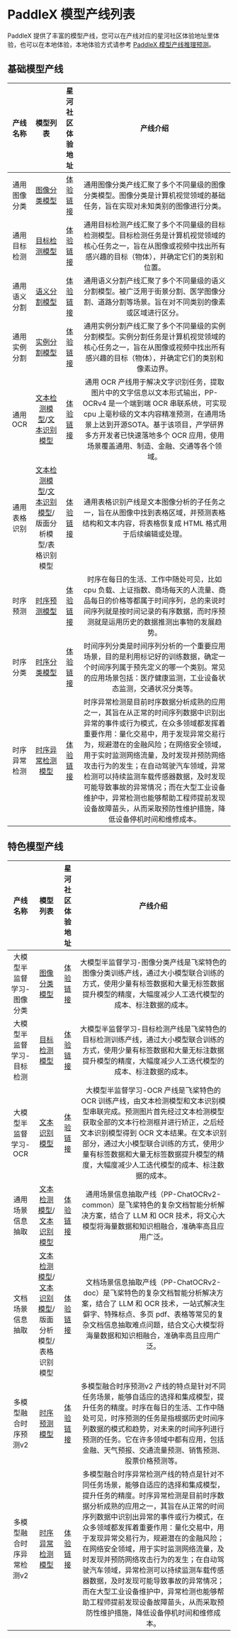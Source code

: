 # PaddleX 模型产线列表

PaddleX 提供了丰富的模型产线，您可以在产线对应的星河社区体验地址里体验，也可以在本地体验，本地体验方式请参考 [PaddleX 模型产线推理预测](./pipeline_inference.md)。

## 基础模型产线

| 产线名称 | 模型列表| 星河社区体验地址 | 产线介绍 |
| :---: | :---: | :---: | :---: |
| 通用图像分类 |[图像分类模型](../models/support_model_list.md#一图像分类)|[体验链接](https://aistudio.baidu.com/community/app/100061/webUI?source=appMineRecent)|通用图像分类产线汇聚了多个不同量级的图像分类模型。图像分类是计算机视觉领域的基础任务，旨在实现对未知类别的图像进行分类。|
| 通用目标检测 |[目标检测模型](../models/support_model_list.md#二目标检测)|[体验链接](https://aistudio.baidu.com/community/app/70230/webUI?source=appMineRecent)|通用目标检测产线汇聚了多个不同量级的目标检测模型。目标检测任务是计算机视觉领域的核心任务之一，旨在从图像或视频中找出所有感兴趣的目标（物体），并确定它们的类别和位置。|
| 通用语义分割 |[语义分割模型](../models/support_model_list.md#四语义分割)|[体验链接](https://aistudio.baidu.com/community/app/100062/webUI?source=appMineRecent)|通用语义分割产线汇聚了多个不同量级的语义分割模型。被广泛用于街景分割、医学图像分割、道路分割等场景。旨在对不同类别的像素或区域进行区分。|
| 通用实例分割 |[实例分割模型](../models/support_model_list.md#https://github.com/PaddlePaddle/PaddleX/blob/develop/docs/tutorials/models/support_model_list.md#三实例分割)|[体验链接](https://aistudio.baidu.com/community/app/100063/webUI?source=appMineRecent)|通用实例分割产线汇聚了多个不同量级的实例分割模型。实例分割任务是计算机视觉领域的核心任务之一，旨在从图像或视频中找出所有感兴趣的目标（物体），并确定它们的类别和像素边界。|
| 通用OCR |[文本检测模型](../models/support_model_list.md#五文本检测)/[文本识别模型](../models/support_model_list.md#六文本识别)|[体验链接](https://aistudio.baidu.com/community/app/91660/webUI?source=appMineRecent)|通用 OCR 产线用于解决文字识别任务，提取图片中的文字信息以文本形式输出，PP-OCRv4 是一个端到端 OCR 串联系统，可实现 cpu 上毫秒级的文本内容精准预测，在通用场景上达到开源SOTA。基于该项目，产学研界多方开发者已快速落地多个 OCR 应用，使用场景覆盖通用、制造、金融、交通等各个领域。|
| 通用表格识别 |[文本检测模型](../models/support_model_list.md#五文本检测)/[文本识别模型](../models/support_model_list.md#六文本识别)/版面分析模型/表格识别模型|[体验链接](https://aistudio.baidu.com/community/app/91661?source=appMineRecent)|通用表格识别产线是文本图像分析的子任务之一，旨在从图像中找到表格区域，并预测表格结构和文本内容，将表格恢复成 HTML 格式用于后续编辑或处理。|
| 时序预测 |[时序预测模型](../models/support_model_list.md#九时序预测)|[体验链接](https://aistudio.baidu.com/community/app/105706/webUI?source=appMineRecent)|时序在每日的生活、工作中随处可见，比如 cpu 负载、上证指数、商场每天的人流量、商品每日的价格等都属于时间序列，总的来说时间序列就是按时间记录的有序数据，而时序预测就是运用历史的数据推测出事物的发展趋势。|
| 时序分类 |[时序分类模型](../models/support_model_list.md#八时序分类)|[体验链接](https://aistudio.baidu.com/community/app/105707/webUI?source=appMineRecent)|时间序列分类是时间序列分析的一个重要应用场景，目的是利用标记好的训练数据，确定一个时间序列属于预先定义的哪一个类别。常见的应用场景包括：医疗健康监测，工业设备状态监测，交通状况分类等。|
| 时序异常检测 |[时序异常检测模型](../models/support_model_list.md#七时序异常检测)|[体验链接](https://aistudio.baidu.com/community/app/105708/webUI?source=appMineRecent)|时序异常检测是目前时序数据分析成熟的应用之一，其旨在从正常的时间序列数据中识别出异常的事件或行为模式，在众多领域都发挥着重要作用：量化交易中，用于发现异常交易行为，规避潜在的金融风险；在网络安全领域，用于实时监测网络流量，及时发现并预防网络攻击行为的发生；在自动驾驶汽车领域，异常检测可以持续监测车载传感器数据，及时发现可能导致事故的异常情况；而在大型工业设备维护中，异常检测也能够帮助工程师提前发现设备故障苗头，从而采取预防性维护措施，降低设备停机时间和维修成本。|


## 特色模型产线

| 产线名称 | 模型列表| 星河社区体验地址 | 产线介绍 |
| :---: | :---: | :---: | :---: |
| 大模型半监督学习-图像分类 |[图像分类模型](../models/support_model_list.md#一图像分类)|[体验链接](https://aistudio.baidu.com/community/app/100061/webUI?source=appMineRecent)|大模型半监督学习-图像分类产线是飞桨特色的图像分类训练产线，通过大小模型联合训练的方式，使用少量有标签数据和大量无标签数据提升模型的精度，大幅度减少人工迭代模型的成本、标注数据的成本。|
| 大模型半监督学习-目标检测 |[目标检测模型](../models/support_model_list.md#二目标检测)|[体验链接](https://aistudio.baidu.com/community/app/70230/webUI?source=appMineRecent)|大模型半监督学习-目标检测产线是飞桨特色的目标检测训练产线，通过大小模型联合训练的方式，使用少量有标签数据和大量无标注数据提升模型的精度，大幅度减少人工迭代模型的成本、标注数据的成本。|
| 大模型半监督学习-OCR |[文本识别模型](../models/support_model_list.md#六文本识别)|[体验链接](https://aistudio.baidu.com/community/app/91660/webUI?source=appMineRecent)|大模型半监督学习-OCR 产线是飞桨特色的 OCR 训练产线，由文本检测模型和文本识别模型串联完成。预测图片首先经过文本检测模型获取全部的文本行检测框并进行矫正，之后经文本识别模型得到 OCR 文本结果。在文本识别部分，通过大小模型联合训练的方式，使用少量有标签数据和大量无标签数据提升模型的精度，大幅度减少人工迭代模型的成本、标注数据的成本。|
| 通用场景信息抽取 |[文本检测模型](../models/support_model_list.md#五文本检测)/[文本识别模型](../models/support_model_list.md#六文本识别)|[体验链接](https://aistudio.baidu.com/community/app/91662/webUI?source=appMineRecent)|通用场景信息抽取产线（PP-ChatOCRv2-common）是飞桨特色的复杂文档智能分析解决方案，结合了 LLM 和 OCR 技术，将文心大模型将海量数据和知识相融合，准确率高且应用广泛。|
| 文档场景信息抽取 |[文本检测模型](../models/support_model_list.md#五文本检测)/[文本识别模型](../models/support_model_list.md#六文本识别)/版面分析模型/表格识别模型|[体验链接](https://aistudio.baidu.com/community/app/70303/webUI?source=appMineRecent)|文档场景信息抽取产线（PP-ChatOCRv2-doc）是飞桨特色的复杂文档智能分析解决方案，结合了 LLM 和 OCR 技术，一站式解决生僻字、特殊标点、多页 pdf、表格等常见的复杂文档信息抽取难点问题，结合文心大模型将海量数据和知识相融合，准确率高且应用广泛。|
| 多模型融合时序预测v2 |[时序预测模型](../models/support_model_list.md#九时序预测)|[体验链接](https://aistudio.baidu.com/community/app/105706/webUI?source=appMineRecent)|多模型融合时序预测v2 产线的特点是针对不同任务场景，能够自适应的选择和集成模型，提升任务的精度。时序在每日的生活、工作中随处可见，时序预测的任务是指根据历史时间序列数据的模式和趋势，对未来的时间序列进行预测的任务。它在许多领域中都有应用，包括金融、天气预报、交通流量预测、销售预测、股票价格预测等。|
| 多模型融合时序异常检测v2 |[时序异常检测模型](../models/support_model_list.md#七时序异常检测)|[体验链接](https://aistudio.baidu.com/community/app/105708/webUI?source=appMineRecent)|多模型融合时序异常检测产线的特点是针对不同任务场景，能够自适应的选择和集成模型，提升任务的精度。时序异常检测是目前时序数据分析成熟的应用之一，其旨在从正常的时间序列数据中识别出异常的事件或行为模式，在众多领域都发挥着重要作用：量化交易中，用于发现异常交易行为，规避潜在的金融风险；在网络安全领域，用于实时监测网络流量，及时发现并预防网络攻击行为的发生；在自动驾驶汽车领域，异常检测可以持续监测车载传感器数据，及时发现可能导致事故的异常情况；而在大型工业设备维护中，异常检测也能够帮助工程师提前发现设备故障苗头，从而采取预防性维护措施，降低设备停机时间和维修成本。|
